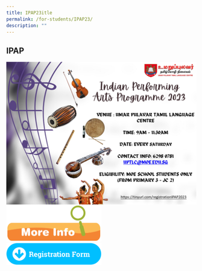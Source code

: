 ```yaml
---
title: IPAP23itle
permalink: /for-students/IPAP23/
description: ""
---
```

## IPAP 


<a href="https://tinyurl.com/registrationIPAP2023">
<img alt="" src="/images/IPAP_EDM_2023.jpg"></a>



<a href="/files/2023_IPAP_Website _Letter.pdf">
<img style="width: 50%;" src="/images/More-Info-1024x389.png"></a>

<br>

<a href="https://tinyurl.com/registrationIPAP2023">
<img style="width: 50%;" src="/images/Registration_Form_BVC.png"></a>